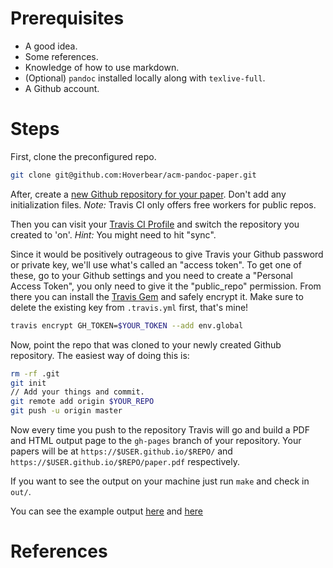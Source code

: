 # Prerequisites

* A good idea.
* Some references.
* Knowledge of how to use markdown.
* (Optional) `pandoc` installed locally along with `texlive-full`.
* A Github account.

# Steps

First, clone the preconfigured repo.

```bash
git clone git@github.com:Hoverbear/acm-pandoc-paper.git
```

After, create a [new Github repository for your paper](https://github.com/new). Don't add any initialization files. *Note:* Travis CI only offers free workers for public repos.

Then you can visit your [Travis CI Profile](https://travis-ci.org/profile) and switch the repository you created to 'on'. *Hint:* You might need to hit "sync".

Since it would be positively outrageous to give Travis your Github password or private key, we'll use what's called an "access token". To get one of these, go to your Github settings and you need to create a "Personal Access Token", you only need to give it the "public_repo" permission. From there you can install the [Travis Gem](https://github.com/travis-ci/travis.rb#installation) and safely encrypt it. Make sure to delete the existing key from `.travis.yml` first, that's mine!

```bash
travis encrypt GH_TOKEN=$YOUR_TOKEN --add env.global
```

Now, point the repo that was cloned to your newly created Github repository. The easiest way of doing this is:

```bash
rm -rf .git
git init
// Add your things and commit.
git remote add origin $YOUR_REPO
git push -u origin master
```

Now every time you push to the repository Travis will go and build a PDF and HTML output page to the `gh-pages` branch of your repository. Your papers will be at `https://$USER.github.io/$REPO/` and `https://$USER.github.io/$REPO/paper.pdf` respectively.

If you want to see the output on your machine just run `make` and check in `out/`.

You can see the example output [here](https://hoverbear.github.io/acm-pandoc-paper/) and [here](https://hoverbear.github.io/acm-pandoc-paper/paper.pdf)

# References